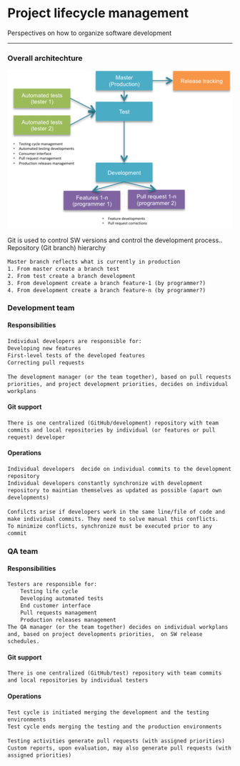 # Project lifecycle management

Perspectives on how to organize software development 

----------

### Overall architechture

![Alt text](./sw_lifecycle_manag.png)

Git is used to control SW versions and control the development process.. Repository (Git branch) hierarchy
```
Master branch reflects what is currently in production
1. From master create a branch test
2. From test create a branch development
3. From development create a branch feature-1 (by programmer?)
4. From development create a branch feature-n (by programmer?)
```

### Development team
#### Responsibilities
```
Individual developers are responsible for:
Developing new features
First-level tests of the developed features
Correcting pull requests

The development manager (or the team together), based on pull requests priorities, and project development priorities, decides on individual workplans
```

#### Git support
```
There is one centralized (GitHub/development) repository with team commits and local repositories by individual (or features or pull request) developer
```

#### Operations
```
Individual developers  decide on individual commits to the development repository 
Individual developers constantly synchronize with development repository to maintian themselves as updated as possible (apart own developments)

Confilcts arise if developers work in the same line/file of code and make individual commits. They need to solve manual this conflicts.
To minimize conflicts, synchronize must be executed prior to any commit
```

### QA team

#### Responsibilities
```
Testers are responsible for: 
	Testing life cycle
	Developing automated tests
	End customer interface
	Pull requests management
	Production releases management
The QA manager (or the team together) decides on individual workplans and, based on project developments priorities,  on SW release schedules.
```

#### Git support
```
There is one centralized (GitHub/test) repository with team commits and local repositories by individual testers
```

#### Operations
```
Test cycle is initiated merging the development and the testing environments
Test cycle ends merging the testing and the production environments

Testing activities generate pull requests (with assigned priorities)
Custom reports, upon evaluation, may also generate pull requests (with assigned priorities)
```

